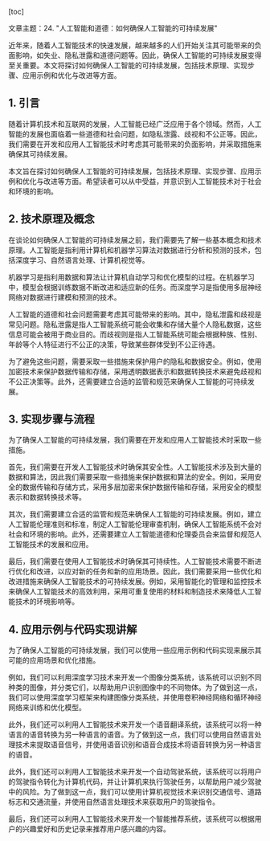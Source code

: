 
[toc]                    
                
                
文章主题：24. "人工智能和道德：如何确保人工智能的可持续发展"

近年来，随着人工智能技术的快速发展，越来越多的人们开始关注其可能带来的负面影响，如失业、隐私泄露和道德问题等。因此，确保人工智能的可持续发展变得至关重要。本文将探讨如何确保人工智能的可持续发展，包括技术原理、实现步骤、应用示例和优化与改进等方面。

## 1. 引言

随着计算机技术和互联网的发展，人工智能已经广泛应用于各个领域。然而，人工智能的发展也面临着一些道德和社会问题，如隐私泄露、歧视和不公正等。因此，我们需要在开发和应用人工智能技术时考虑其可能带来的负面影响，并采取措施来确保其可持续发展。

本文旨在探讨如何确保人工智能的可持续发展，包括技术原理、实现步骤、应用示例和优化与改进等方面。希望读者可以从中受益，并意识到人工智能技术对于社会和环境的影响。

## 2. 技术原理及概念

在谈论如何确保人工智能的可持续发展之前，我们需要先了解一些基本概念和技术原理。人工智能是指利用计算机和机器学习算法对数据进行分析和预测的技术，包括深度学习、自然语言处理、计算机视觉等。

机器学习是指利用数据和算法让计算机自动学习和优化模型的过程。在机器学习中，模型会根据训练数据不断改进和适应新的任务。而深度学习是指使用多层神经网络对数据进行建模和预测的技术。

人工智能的道德和社会问题需要考虑其可能带来的影响。其中，隐私泄露和歧视是常见问题。隐私泄露是指人工智能系统可能会收集和存储大量个人隐私数据，这些信息可能会被用于商业目的。而歧视则是指人工智能系统可能会根据种族、性别、年龄等个人特征进行不公正的决策，导致某些群体受到不公正待遇。

为了避免这些问题，需要采取一些措施来保护用户的隐私和数据安全。例如，使用加密技术来保护数据传输和存储，采用透明数据表示和数据转换技术来避免歧视和不公正决策等。此外，还需要建立合适的监管和规范来确保人工智能的可持续发展。

## 3. 实现步骤与流程

为了确保人工智能的可持续发展，我们需要在开发和应用人工智能技术时采取一些措施。

首先，我们需要在开发人工智能技术时确保其安全性。人工智能技术涉及到大量的数据和算法，因此我们需要采取一些措施来保护数据和算法的安全。例如，采用安全的数据传输和存储方式，采用多层加密来保护数据传输和存储，采用安全的模型表示和数据转换技术等。

其次，我们需要建立合适的监管和规范来确保人工智能的可持续发展。例如，建立人工智能伦理准则和标准，制定人工智能伦理审查机制，确保人工智能系统不会对社会和环境的影响。此外，还需要建立人工智能道德和伦理委员会来监督和规范人工智能技术的发展和应用。

最后，我们需要在使用人工智能技术时确保其可持续性。人工智能技术需要不断进行优化和改进，以应对新的任务和新的应用场景。因此，我们需要采用一些优化和改进措施来确保人工智能技术的可持续发展。例如，采用智能化的管理和监控技术来确保人工智能技术的高效利用，采用可重复使用的材料和制造技术来降低人工智能技术的环境影响等。

## 4. 应用示例与代码实现讲解

为了确保人工智能的可持续发展，我们可以使用一些应用示例和代码实现来展示其可能的应用场景和优化措施。

例如，我们可以利用深度学习技术来开发一个图像分类系统，该系统可以识别不同种类的图像，并分类它们，以帮助用户识别图像中的不同物体。为了做到这一点，我们可以使用深度学习框架来构建图像分类系统，并使用卷积神经网络和循环神经网络来训练和优化模型。

此外，我们还可以利用人工智能技术来开发一个语音翻译系统，该系统可以将一种语言的语音转换为另一种语言的语音。为了做到这一点，我们可以使用自然语言处理技术来提取语音信号，并使用语音识别和语音合成技术将语音转换为另一种语言的语音。

此外，我们还可以利用人工智能技术来开发一个自动驾驶系统，该系统可以将用户的驾驶指令转化为计算机代码，并让计算机来执行驾驶任务，以帮助用户减少驾驶中的风险。为了做到这一点，我们可以使用计算机视觉技术来识别交通信号、道路标志和交通流量，并使用自然语言处理技术来获取用户的驾驶指令。

最后，我们还可以利用人工智能技术来开发一个智能推荐系统，该系统可以根据用户的兴趣爱好和历史记录来推荐用户感兴趣的内容。

